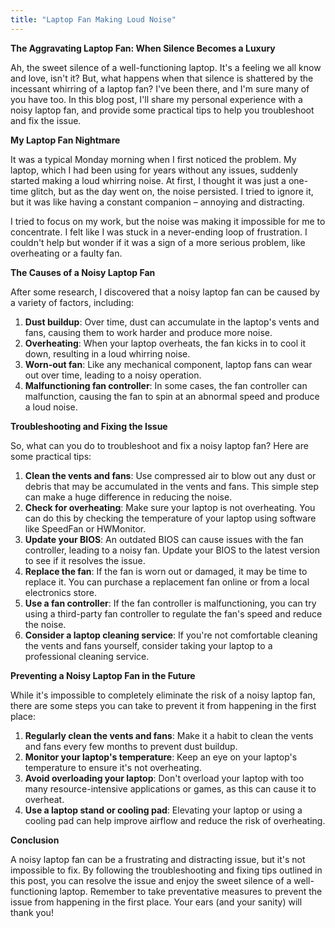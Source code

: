 ```yaml
---
title: "Laptop Fan Making Loud Noise"
---
```


**The Aggravating Laptop Fan: When Silence Becomes a Luxury**

 Ah, the sweet silence of a well-functioning laptop. It's a feeling we all know and love, isn't it? But, what happens when that silence is shattered by the incessant whirring of a laptop fan? I've been there, and I'm sure many of you have too. In this blog post, I'll share my personal experience with a noisy laptop fan, and provide some practical tips to help you troubleshoot and fix the issue.

**My Laptop Fan Nightmare**

It was a typical Monday morning when I first noticed the problem. My laptop, which I had been using for years without any issues, suddenly started making a loud whirring noise. At first, I thought it was just a one-time glitch, but as the day went on, the noise persisted. I tried to ignore it, but it was like having a constant companion – annoying and distracting.

I tried to focus on my work, but the noise was making it impossible for me to concentrate. I felt like I was stuck in a never-ending loop of frustration. I couldn't help but wonder if it was a sign of a more serious problem, like overheating or a faulty fan.

**The Causes of a Noisy Laptop Fan**

After some research, I discovered that a noisy laptop fan can be caused by a variety of factors, including:

1. **Dust buildup**: Over time, dust can accumulate in the laptop's vents and fans, causing them to work harder and produce more noise.
2. **Overheating**: When your laptop overheats, the fan kicks in to cool it down, resulting in a loud whirring noise.
3. **Worn-out fan**: Like any mechanical component, laptop fans can wear out over time, leading to a noisy operation.
4. **Malfunctioning fan controller**: In some cases, the fan controller can malfunction, causing the fan to spin at an abnormal speed and produce a loud noise.

**Troubleshooting and Fixing the Issue**

So, what can you do to troubleshoot and fix a noisy laptop fan? Here are some practical tips:

1. **Clean the vents and fans**: Use compressed air to blow out any dust or debris that may be accumulated in the vents and fans. This simple step can make a huge difference in reducing the noise.
2. **Check for overheating**: Make sure your laptop is not overheating. You can do this by checking the temperature of your laptop using software like SpeedFan or HWMonitor.
3. **Update your BIOS**: An outdated BIOS can cause issues with the fan controller, leading to a noisy fan. Update your BIOS to the latest version to see if it resolves the issue.
4. **Replace the fan**: If the fan is worn out or damaged, it may be time to replace it. You can purchase a replacement fan online or from a local electronics store.
5. **Use a fan controller**: If the fan controller is malfunctioning, you can try using a third-party fan controller to regulate the fan's speed and reduce the noise.
6. **Consider a laptop cleaning service**: If you're not comfortable cleaning the vents and fans yourself, consider taking your laptop to a professional cleaning service.

**Preventing a Noisy Laptop Fan in the Future**

While it's impossible to completely eliminate the risk of a noisy laptop fan, there are some steps you can take to prevent it from happening in the first place:

1. **Regularly clean the vents and fans**: Make it a habit to clean the vents and fans every few months to prevent dust buildup.
2. **Monitor your laptop's temperature**: Keep an eye on your laptop's temperature to ensure it's not overheating.
3. **Avoid overloading your laptop**: Don't overload your laptop with too many resource-intensive applications or games, as this can cause it to overheat.
4. **Use a laptop stand or cooling pad**: Elevating your laptop or using a cooling pad can help improve airflow and reduce the risk of overheating.

**Conclusion**

A noisy laptop fan can be a frustrating and distracting issue, but it's not impossible to fix. By following the troubleshooting and fixing tips outlined in this post, you can resolve the issue and enjoy the sweet silence of a well-functioning laptop. Remember to take preventative measures to prevent the issue from happening in the first place. Your ears (and your sanity) will thank you!
